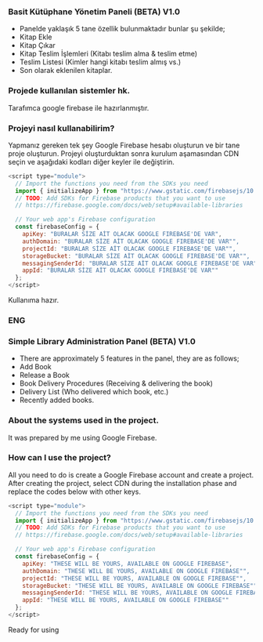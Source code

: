 ### Basit Kütüphane Yönetim Paneli (BETA) V1.0

- Panelde yaklaşık 5 tane özellik bulunmaktadır bunlar şu şekilde;
- Kitap Ekle
- Kitap Çıkar
- Kitap Teslim İşlemleri (Kitabı teslim alma & teslim etme)
- Teslim Listesi (Kimler hangi kitabı teslim almış vs.)
- Son olarak eklenilen kitaplar.


### Projede kullanılan sistemler hk.

Tarafımca google firebase ile hazırlanmıştır.


### Projeyi nasıl kullanabilirim?
Yapmanız gereken tek şey Google Firebase hesabı oluşturun ve bir tane proje oluşturun.
Projeyi oluşturduktan sonra kurulum aşamasından CDN seçin ve aşağıdaki kodları diğer keyler ile değiştirin.


```javascript
<script type="module">
  // Import the functions you need from the SDKs you need
  import { initializeApp } from "https://www.gstatic.com/firebasejs/10.13.0/firebase-app.js";
  // TODO: Add SDKs for Firebase products that you want to use
  // https://firebase.google.com/docs/web/setup#available-libraries

  // Your web app's Firebase configuration
  const firebaseConfig = {
    apiKey: "BURALAR SİZE AİT OLACAK GOOGLE FIREBASE'DE VAR",
    authDomain: "BURALAR SİZE AİT OLACAK GOOGLE FIREBASE'DE VAR"",
    projectId: "BURALAR SİZE AİT OLACAK GOOGLE FIREBASE'DE VAR"",
    storageBucket: "BURALAR SİZE AİT OLACAK GOOGLE FIREBASE'DE VAR"",
    messagingSenderId: "BURALAR SİZE AİT OLACAK GOOGLE FIREBASE'DE VAR"",
    appId: "BURALAR SİZE AİT OLACAK GOOGLE FIREBASE'DE VAR""
  };
</script>
```

Kullanıma hazır.


### ENG

### Simple Library Administration Panel (BETA) V1.0

- There are approximately 5 features in the panel, they are as follows;
- Add Book
- Release a Book
- Book Delivery Procedures (Receiving & delivering the book)
- Delivery List (Who delivered which book, etc.)
- Recently added books.


### About the systems used in the project.

It was prepared by me using Google Firebase.


### How can I use the project?
All you need to do is create a Google Firebase account and create a project.
After creating the project, select CDN during the installation phase and replace the codes below with other keys.



```javascript
<script type="module">
  // Import the functions you need from the SDKs you need
  import { initializeApp } from "https://www.gstatic.com/firebasejs/10.13.0/firebase-app.js";
  // TODO: Add SDKs for Firebase products that you want to use
  // https://firebase.google.com/docs/web/setup#available-libraries

  // Your web app's Firebase configuration
  const firebaseConfig = {
    apiKey: "THESE WILL BE YOURS, AVAILABLE ON GOOGLE FIREBASE",
    authDomain: "THESE WILL BE YOURS, AVAILABLE ON GOOGLE FIREBASE"",
    projectId: "THESE WILL BE YOURS, AVAILABLE ON GOOGLE FIREBASE"",
    storageBucket: "THESE WILL BE YOURS, AVAILABLE ON GOOGLE FIREBASE"",
    messagingSenderId: "THESE WILL BE YOURS, AVAILABLE ON GOOGLE FIREBASE"",
    appId: "THESE WILL BE YOURS, AVAILABLE ON GOOGLE FIREBASE""
  };
</script>
```

Ready for using
